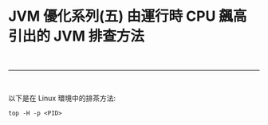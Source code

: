 # JVM 優化系列(五) 由運行時 CPU 飆高引出的 JVM 排查方法

<br>

---

<br>


以下是在 Linux 環境中的排茶方法:


```
top -H -p <PID>
```


